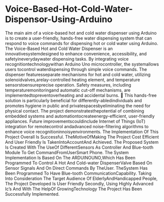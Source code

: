 # Voice-Based-Hot-Cold-Water-Dispensor-Using-Arduino
The main aim of a voice-based hot and cold water dispenser using Arduino is to create a user-friendly, hands-free water dispensing system that can respond to voice commands for dispensing hot or cold water using Arduino.
The Voice-Based Hot and Cold Water Dispenser is an innovativesystemdesigned to enhance convenience, accessibility, and safetyineverydaywater dispensing tasks. By integrating voice recognitiontechnologywithan Arduino Uno microcontroller, the systemallows users tocontrol waterdispensing through simple voice commands. The dispenser featuresseparate mechanisms for hot and cold water, utilizing solenoidvalves,arelay-controlled heating element, and temperature sensorstoensureprecise operation. Safety measures, including temperaturemonitoringand automatic cut-off mechanisms, are implementedtopreventoverheating and accidental burns.  This hands-free solution is particularly beneficial for differently-abledindividuals and promotes hygiene in public and privatespacesbyeliminating the need for physical contact. The project demonstratesthepotential of combining embedded systems and automationtocreateenergy-efficient, user-friendly appliances. Future improvementscouldinclude Internet of Things (IoT) integration for remotecontrol andadvanced noise-filtering algorithms to enhance voice recognitioninnoisyenvironments.
The Implementation Of This Project Overall Is Successful. TheMotiveOfMaking The Project Cost Efficient And User Friendly Is TakenIntoAccountAnd Achieved. The Proposed System Is Created With The UseOf DifferentSensors As Controller And Blue-tooth Module To Get CommandFromUserSmart Phone. The System Implementation Is Based On The ARDUINOUNO,Which Has Been Programmed To Control A Hot And Cold-water DispenserValve Based On Sensor Signals And On Direct Commands By TheUser. TheSystem Has Been Programmed To Have Blue-tooth CommunicationCapability. Taking Into Consideration The Target Audience Of ElderlyAndHandicapped People, The Project Developed Is User Friendly
Secondly, Using Highly Advanced Ic’s And With The HelpOf GrowingTechnology The Project Has Been Successfully Implemented.
